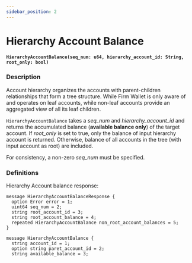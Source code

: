 ```yaml
---
sidebar_position: 2
---
```


# Hierarchy Account Balance

**`HierarchyAccountBalance(seq_num: u64, hierarchy_account_id: String, root_only: bool)`**
### Description

Account hierarchy organizes the accounts with parent-children relationships that form a tree structure. While Firm 
Wallet is only aware of and operates on leaf accounts, while non-leaf accounts provide an aggregated view of all its leaf 
children.

`HierarchyAccountBalance` takes a *seq_num* and *hierarchy_account_id* and returns the accumulated balance 
(**available balance only**) of the target account. If *root_only* is set to true, only the balance of input hierarchy account
is returned. Otherwise, balance of all accounts in the tree (with input account as root) are included.

For consistency, a non-zero *seq_num* must be specified.

### Definitions

Hierarchy Account balance response:

```protobuf3
message HierarchyAccountBalanceResponse {
  option Error error = 1;
  uint64 seq_num = 2;
  string root_account_id = 3;
  string root_account_balance = 4;
  repeated HierarchyAccountBalance non_root_account_balances = 5;
}

message HierarchyAccountBalance {
  string account_id = 1;
  option string paret_account_id = 2;
  string available_balance = 3;
```
